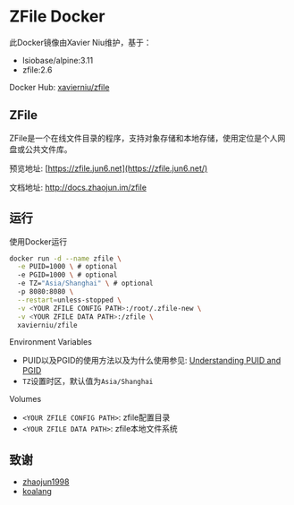 # ZFile Docker

此Docker镜像由Xavier Niu维护，基于：

- lsiobase/alpine:3.11
- zfile:2.6

Docker Hub: [xavierniu/zfile](https://hub.docker.com/r/xavierniu/zfile)

## ZFile

ZFile是一个在线文件目录的程序，支持对象存储和本地存储，使用定位是个人网盘或公共文件库。

预览地址: [https://zfile.jun6.net](https://zfile.jun6.net/)

文档地址: http://docs.zhaojun.im/zfile

## 运行

使用Docker运行

```bash
docker run -d --name zfile \
  -e PUID=1000 \ # optional
  -e PGID=1000 \ # optional
  -e TZ="Asia/Shanghai" \ # optional
  -p 8080:8080 \
  --restart=unless-stopped \
  -v <YOUR ZFILE CONFIG PATH>:/root/.zfile-new \
  -v <YOUR ZFILE DATA PATH>:/zfile \
  xavierniu/zfile
```

Environment Variables

- PUID以及PGID的使用方法以及为什么使用参见: [Understanding PUID and PGID](https://docs.linuxserver.io/general/understanding-puid-and-pgid)
- `TZ`设置时区，默认值为`Asia/Shanghai`

Volumes

- `<YOUR ZFILE CONFIG PATH>`: zfile配置目录
- `<YOUR ZFILE DATA PATH>`: zfile本地文件系统

## 致谢

-  [zhaojun1998](https://github.com/zhaojun1998/zfile)
-  [koalang](https://github.com/koalang/zfile)

